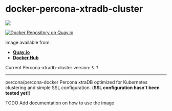 # docker-percona-xtradb-cluster
[![](https://images.microbadger.com/badges/image/galexrt/percona-xtradb-cluster.svg)](https://microbadger.com/images/galexrt/percona-xtradb-cluster "Get your own image badge on microbadger.com")

[![Docker Repository on Quay.io](https://quay.io/repository/galexrt/percona-xtradb-cluster/status "Docker Repository on Quay.io")](https://quay.io/repository/galexrt/percona-xtradb-cluster)

Image available from:
* [**Quay.io**](https://quay.io/repository/galexrt/percona-xtradb-cluster)
* [**Docker Hub**](https://hub.docker.com/r/galexrt/percona-xtradb-cluster)

Current Percona-xtradb-cluster version: `5.7`

***

percona/percona-docker Percona xtraDB optimized for Kubernetes clustering and simple SSL configuration.
(**SSL configuration hasn't been tested yet!**)

TODO Add documentation on how to use the image
